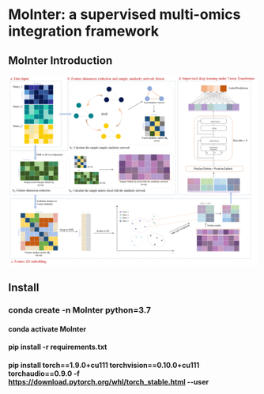 # MoInter: a supervised multi-omics integration framework
## MoInter Introduction
![image](https://github.com/CHNzhwei/MoIntegration/blob/main/introduction.png)
## Install 
### conda create -n MoInter python=3.7
#### conda activate MoInter
#### pip install -r requirements.txt
#### pip install torch==1.9.0+cu111 torchvision==0.10.0+cu111 torchaudio==0.9.0 -f https://download.pytorch.org/whl/torch_stable.html --user


